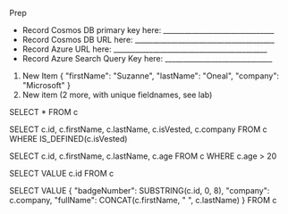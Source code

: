 Prep
- Record Cosmos DB primary key here: _______________________________
- Record Cosmos DB URL here: _______________________________________
- Record Azure URL here: ___________________________________________
- Record Azure Search Query Key here: ______________________________



1. New Item
{
    "firstName": "Suzanne",
    "lastName": "Oneal",
    "company": "Microsoft"
}
1. New item (2 more, with unique fieldnames, see lab)

SELECT * FROM c

SELECT c.id, c.firstName, c.lastName, c.isVested, c.company
FROM c WHERE IS_DEFINED(c.isVested)

SELECT c.id, c.firstName, c.lastName, c.age
FROM c WHERE c.age > 20

SELECT VALUE c.id
FROM c

SELECT VALUE {
    "badgeNumber": SUBSTRING(c.id, 0, 8),
    "company": c.company,
    "fullName": CONCAT(c.firstName, " ", c.lastName)
}
FROM c
